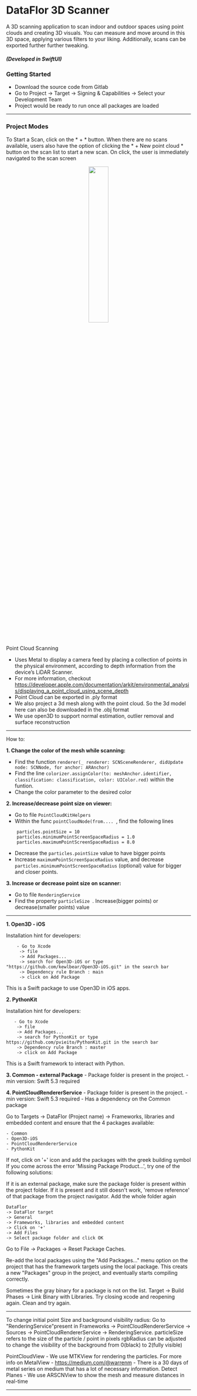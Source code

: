 # DataFlor 3D Scanner 
A 3D scanning application to scan indoor and outdoor spaces using point clouds and creating 3D visuals. You can measure and move around in this 3D space, applying various filters to your liking. Additionally, scans can be exported further further tweaking.

##### (Developed in SwiftUI)

### Getting Started
- Download the source code from Gitlab
- Go to Project -> Target -> Signing & Capabilities -> Select your Development Team 
- Project would be ready to run once all packages are loaded

-------------------------------------------------------------------------------------------------------------------------

### Project Modes

 To Start a Scan, click on the * + * button. When there are no scans available, users also have the option of clicking the * + New point cloud * button on the scan list to start a new scan. On click, the user is immediately navigated to the scan screen
 
<p align="center" width="100%">
    <img width="33%" src="https://i.postimg.cc/L5X48sfJ/IMG-D37-AAEB5-AC4-F-1.jpg">
</p>


Point Cloud Scanning 
- Uses Metal to display a camera feed by placing a collection of points in the physical environment, according to depth information from the device’s LiDAR Scanner.
- For more information, checkout https://developer.apple.com/documentation/arkit/environmental_analysis/displaying_a_point_cloud_using_scene_depth
- Point Cloud can be exported in .ply format
- We also project a 3d mesh along with the point cloud. So the 3d model here can also be downloaded in the .obj format
- We use open3D to support normal estimation, outlier removal and surface reconstruction

-------------------------------------------------------------------------------------------------------------------------

How to:

**1. Change the color of the mesh while scanning:**

- Find the function `renderer(_ renderer: SCNSceneRenderer, didUpdate node: SCNNode, for anchor: ARAnchor)` 
- Find the line `colorizer.assignColor(to: meshAnchor.identifier, classification: classification, color: UIColor.red)` within the funtion.
- Change the color parameter to the desired color

**2. Increase/decrease point size on viewer:**

- Go to file `PointCloudKitHelpers`
- Within the func `pointCloudNode(from.... `, find the following lines

~~~~~~
    particles.pointSize = 10
    particles.minimumPointScreenSpaceRadius = 1.0
    particles.maximumPointScreenSpaceRadius = 8.0

~~~~~~

- Decrease the `particles.pointSize` value to have bigger points
- Increase `maximumPointScreenSpaceRadius` value, and decrease `particles.minimumPointScreenSpaceRadius` (optional) value for bigger and closer points.


**3. Increase or decrease point size on scanner:**

- Go to file `RenderingService`
- Find the property `particleSize `. Increase(bigger points) or decrease(smaller points) value 


------------------------------------------------------------------------------------------------------------------
**1. Open3D - iOS**

 Installation hint for developers: 
~~~
    - Go to Xcode 
     -> file 
     -> Add Packages... 
     -> search for Open3D-iOS or type "https://github.com/kewlbear/Open3D-iOS.git" in the search bar 
     -> Dependency rule Branch : main
     -> click on Add Package
~~~

This is a Swift package to use Open3D in iOS apps.


**2. PythonKit**

 Installation hint for developers:
 ~~~
    - Go to Xcode 
     -> file 
     -> Add Packages... 
     -> search for PythonKit or type https://github.com/pvieito/PythonKit.git in the search bar
     -> Dependency rule Branch : master
     -> click on Add Package
 ~~~

This is a Swift framework to interact with Python.

**3. Common - external Package**
    - Package folder is present in the project.
    - min version: Swift 5.3 required

**4. PointCloudRendererService**
    - Package folder is present in the project.
    - min version: Swift 5.3 required
    - Has a dependency on the Common package

Go to Targets -> DataFlor (Project name) -> Frameworks, libraries and embedded content and ensure that the 4 packages available:

    - Common
    - Open3D-iOS
    - PointCloudRendererService
    - PythonKit


If not, click on '+' icon and add the packages with the greek building symbol
If you come across the error 'Missing Package Product...', try one of the following solutions:

If it is an external package, make sure the package folder is present within the project folder. If it is present and it still doesn't work, 'remove reference' of that package from the project navigator. Add the whole folder again


    DataFlor 
    -> DataFlor target 
    -> General 
    -> Frameworks, libraries and embedded content 
    -> Click on '+' 
    -> Add Files 
    -> Select package folder and click OK




Go to File -> Packages -> Reset Package Caches.


Re-add the local packages using the "Add Packages…" menu option on the project that has the framework targets using the local package. This creats a new "Packages" group in the project, and eventually starts compiling correctly.


Sometimes the gray binary for a package is not on the list. Target -> Build Phases -> Link Binary with Libraries. Try closing xcode and reopening again. Clean and try again.

-------------------------------------------------------------------------------------------------------------------------

To change initial point Size and background visibility radius:
Go to "RenderingService"present in Frameworks -> PointCloudRendererService -> Sources -> PointCloudRendererService -> RenderingService.
particleSize refers to the size of the particle / point in pixels
rgbRadius can be adjusted to change the visibility of the background from 0(black) to 2(fully visible)

PointCloudView - We use MTKView for rendering the particles.
For more info on MetalView - https://medium.com/@warrenm - There is a 30 days of metal series on medium that has a lot of necessary information.
Detect Planes - We use ARSCNView to show the mesh and measure distances in real-time

-------------------------------------------------------------------------------------------------------------------------

